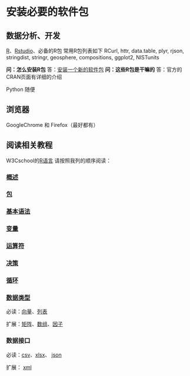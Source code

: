 # 安装必要的软件包

## 数据分析、开发
[R](https://www.r-project.org/)、[Rstudio](https://www.rstudio.com/)、必备的R包
常用R包列表如下
   RCurl,
   httr,
   data.table,
   plyr,
   rjson,
   stringdist,
   stringr,
   geosphere,
   compositions,
   ggplot2,
   NISTunits

**问：怎么安装R包**
答：[安装一个新的软件包](https://www.w3cschool.cn/r/r_packages.html)
**问：这些R包是干嘛的**
答：官方的CRAN页面有详细的介绍

Python 随便
## 浏览器
GoogleChrome 和 Firefox（最好都有）

## 阅读相关教程
W3Cschool的[R语言](https://www.w3cschool.cn/r/r_packages.html)
请按照我列的顺序阅读：

### [概述](https://www.w3cschool.cn/r/r_overview.html)

### [包](https://www.w3cschool.cn/r/r_packages.html)

### [基本语法](https://www.w3cschool.cn/r/r_basic_syntax.html)

### [变量](https://www.w3cschool.cn/r/r_variables.html)

### [运算符](https://www.w3cschool.cn/r/r_operators.html)

### [决策](https://www.w3cschool.cn/r/r_decision_making.html)


### [循环](https://www.w3cschool.cn/r/r_loops.html)

### [数据类型](https://www.w3cschool.cn/r/r_data_types.html)

必读：[向量](https://www.w3cschool.cn/r/r_vectors.html)、[列表](https://www.w3cschool.cn/r/r_lists.html)

扩展：[矩阵](https://www.w3cschool.cn/r/r_matrices.html)、[数组](https://www.w3cschool.cn/r/r_arrays.html)、[因子](https://www.w3cschool.cn/r/r_matrices.html)

### 数据接口
必读：[csv](https://www.w3cschool.cn/r/r_csv_files.html)、[xlsx](https://www.w3cschool.cn/r/r_excel_files.html)、
[json](https://www.w3cschool.cn/r/r_json_files.html)

扩展：
[xml](https://www.w3cschool.cn/r/r_xml_files.html)

